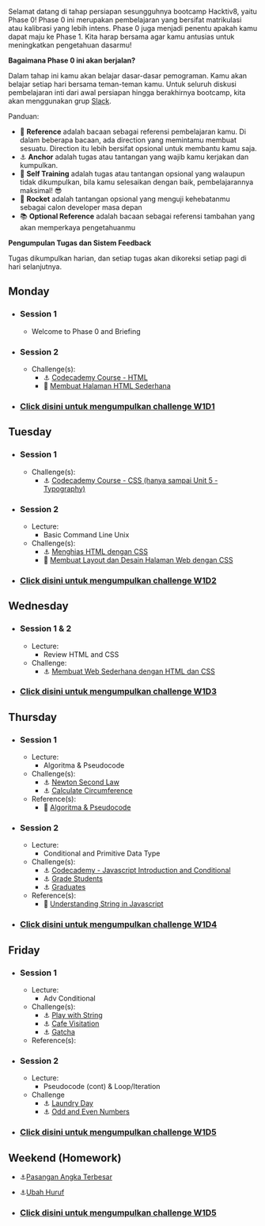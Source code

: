 
Selamat datang di tahap persiapan sesungguhnya bootcamp Hacktiv8, yaitu Phase 0! Phase 0 ini merupakan pembelajaran yang bersifat matrikulasi atau kalibrasi yang lebih intens. Phase 0 juga menjadi penentu apakah kamu dapat maju ke Phase 1. Kita harap bersama agar kamu antusias untuk meningkatkan pengetahuan dasarmu!

**Bagaimana Phase 0 ini akan berjalan?**

Dalam tahap ini kamu akan belajar dasar-dasar pemograman. Kamu akan belajar setiap hari bersama teman-teman kamu.
Untuk seluruh diskusi pembelajaran inti dari awal persiapan hingga berakhirnya bootcamp, kita akan menggunakan grup [Slack](https://slack.com/).

Panduan:
- :notebook_with_decorative_cover: **Reference** adalah bacaan sebagai referensi pembelajaran kamu. Di dalam beberapa bacaan, ada direction yang memintamu membuat sesuatu. Direction itu lebih bersifat opsional untuk membantu kamu saja.
- :anchor: **Anchor** adalah tugas atau tantangan yang wajib kamu kerjakan dan kumpulkan.
- 💪 **Self Training** adalah tugas atau tantangan opsional yang walaupun tidak dikumpulkan, bila kamu selesaikan dengan baik, pembelajarannya maksimal! 😎
- :rocket: **Rocket** adalah tantangan opsional yang menguji kehebatanmu sebagai calon developer masa depan
- :books: **Optional Reference** adalah bacaan sebagai referensi tambahan yang akan memperkaya pengetahuanmu

**Pengumpulan Tugas dan Sistem Feedback**

Tugas dikumpulkan harian, dan setiap tugas akan dikoreksi setiap pagi di hari selanjutnya.

## Monday
- ### Session 1
  - Welcome to Phase 0 and Briefing
- ### Session 2
  - Challenge(s):
    - :anchor: [Codecademy Course - HTML](https://www.codecademy.com/learn/learn-html)
    - :rocket: [Membuat Halaman HTML Sederhana](/week-1/challenges/rocket-laman-web-pertamaku.md)
- ### [Click disini untuk mengumpulkan challenge W1D1](https://airtable.com/shrVWuwKPZys8TjR5)

## Tuesday
- ### Session 1
  - Challenge(s):
    - :anchor: [Codecademy Course - CSS (hanya sampai Unit 5 - Typography)](https://www.codecademy.com/learn/learn-css)
- ### Session 2
  - Lecture:
    - Basic Command Line Unix
  - Challenge(s):
    - :anchor: [Menghias HTML dengan CSS](/week-1/challenges/rocket-css-selector-and-styling.md)
    - :rocket: [Membuat Layout dan Desain Halaman Web dengan CSS](/week-1/challenges/rocket-css-layouting.md)
- ### [Click disini untuk mengumpulkan challenge W1D2](https://airtable.com/shrlcmgELh3w7h6bF)

## Wednesday
- ### Session 1 & 2
  - Lecture:
    - Review HTML and CSS
  - Challenge:
    - :anchor: [Membuat Web Sederhana dengan HTML dan CSS](/week-1/challenges/anchor-web-sederhana.md)
- ### [Click disini untuk mengumpulkan challenge W1D3](https://airtable.com/shrVrybFeKYD5Q6c7)

## Thursday
- ### Session 1
  - Lecture:
    - Algoritma & Pseudocode
  - Challenge(s):
    - :anchor: [Newton Second Law](/week-1/challenges/anchor-newton-second-law.md)
    - :anchor: [Calculate Circumference](/week-1/challenges/anchor-calculate-circumreference.md)
  - Reference(s):
    - :notebook_with_decorative_cover: [Algoritma & Pseudocode](/week-1/references/algorithm-conditional.md)

- ### Session 2
  - Lecture:
    - Conditional and Primitive Data Type
  - Challenge(s):
    - :anchor: [Codecademy - Javascript Introduction and Conditional](https://www.codecademy.com/learn/introduction-to-javascript)
    - :anchor: [Grade Students](/week-1/challenges/anchor-grade-students.md)
    - :anchor: [Graduates](/week-1/challenges/anchor-graduates.md)
  - Reference(s):
    - :notebook_with_decorative_cover: [Understanding String in Javascript](/week-1/references/js-string-reference.md)

 - ### [Click disini untuk mengumpulkan challenge W1D4](https://airtable.com/shr7zDfI34a5pW6QY)

## Friday
- ### Session 1
  - Lecture:
    - Adv Conditional
  - Challenge(s):
    - :anchor: [Play with String](/week-1/challenges/anchor-play-with-string.md)
    - :anchor: [Cafe Visitation](/week-1/challenges/anchor-cafe-visitation.md)
    - :anchor: [Gatcha]()
  - Reference(s):

- ### Session 2
  - Lecture:
    - Pseudocode (cont) & Loop/Iteration
  - Challenge
    - :anchor: [Laundry Day]()
    - :anchor: [Odd and Even Numbers]()

 - ### [Click disini untuk mengumpulkan challenge W1D5](https://airtable.com/shryHhnM519GtVUYs)

## Weekend (Homework)
  - :anchor:[Pasangan Angka Terbesar]()
  - :anchor:[Ubah Huruf]()

  - ### [Click disini untuk mengumpulkan challenge W1D5](https://airtable.com/shrLOT7OVWNkM5thv)
